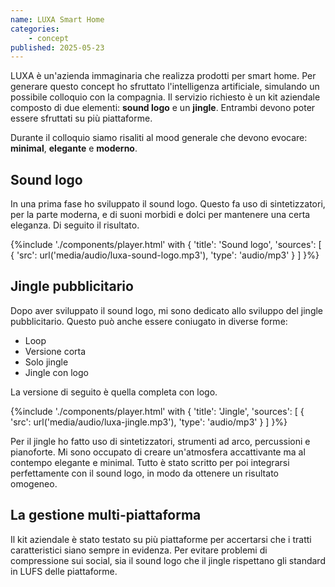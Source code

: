 ```yaml
---
name: LUXA Smart Home
categories:
    - concept
published: 2025-05-23
---
```


LUXA è un'azienda immaginaria che realizza prodotti per smart home. Per generare questo concept ho sfruttato l'intelligenza artificiale,
simulando un possibile colloquio con la compagnia.
Il servizio richiesto è un kit aziendale composto di due elementi: **sound logo** e un **jingle**. Entrambi devono poter essere
sfruttati su più piattaforme.

Durante il colloquio siamo risaliti al mood generale che devono evocare: **minimal**, **elegante** e **moderno**.

## Sound logo

In una prima fase ho sviluppato il sound logo. Questo fa uso di sintetizzatori, per la parte moderna, e di suoni morbidi e dolci per mantenere
una certa eleganza. Di seguito il risultato.

{%include './components/player.html' with {
    'title': 'Sound logo',
    'sources': [
        {
            'src': url('media/audio/luxa-sound-logo.mp3'),
            'type': 'audio/mp3'
        }
    ]
}%}

## Jingle pubblicitario

Dopo aver sviluppato il sound logo, mi sono dedicato allo sviluppo del jingle pubblicitario.
Questo può anche essere coniugato in diverse forme:

- Loop
- Versione corta
- Solo jingle
- Jingle con logo

La versione di seguito è quella completa con logo.

{%include './components/player.html' with {
    'title': 'Jingle',
    'sources': [
        {
            'src': url('media/audio/luxa-jingle.mp3'),
            'type': 'audio/mp3'
        }
    ]
}%}

Per il jingle ho fatto uso di sintetizzatori, strumenti ad arco, percussioni e pianoforte.
Mi sono occupato di creare un'atmosfera accattivante ma al contempo elegante e minimal.
Tutto è stato scritto per poi integrarsi perfettamente con il sound logo, in modo da ottenere un risultato omogeneo.

## La gestione multi-piattaforma

Il kit aziendale è stato testato su più piattaforme per accertarsi che i tratti caratteristici siano sempre in evidenza.
Per evitare problemi di compressione sui social, sia il sound logo che il jingle rispettano gli standard in LUFS delle piattaforme.
